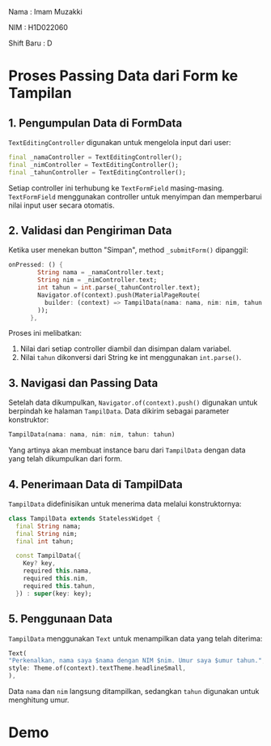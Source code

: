Nama       : Imam Muzakki

NIM        : H1D022060

Shift Baru : D


# Proses Passing Data dari Form ke Tampilan

## 1. Pengumpulan Data di FormData

`TextEditingController` digunakan untuk mengelola input dari user:

```dart
final _namaController = TextEditingController();
final _nimController = TextEditingController();
final _tahunController = TextEditingController();
```

Setiap controller ini terhubung ke `TextFormField` masing-masing. `TextFormField` menggunakan controller untuk menyimpan dan memperbarui nilai input user secara otomatis.

## 2. Validasi dan Pengiriman Data

Ketika user menekan button "Simpan", method `_submitForm()` dipanggil:

```dart
onPressed: () {
        String nama = _namaController.text;
        String nim = _nimController.text;
        int tahun = int.parse(_tahunController.text);
        Navigator.of(context).push(MaterialPageRoute(
          builder: (context) => TampilData(nama: nama, nim: nim, tahun: tahun),
        ));
      },
```

Proses ini melibatkan:
1. Nilai dari setiap controller diambil dan disimpan dalam variabel.
2. Nilai `tahun` dikonversi dari String ke int menggunakan `int.parse()`.

## 3. Navigasi dan Passing Data

Setelah data dikumpulkan, `Navigator.of(context).push()` digunakan untuk berpindah ke halaman `TampilData`. Data dikirim sebagai parameter konstruktor:

```dart
TampilData(nama: nama, nim: nim, tahun: tahun)
```

Yang artinya akan membuat instance baru dari `TampilData` dengan data yang telah dikumpulkan dari form.

## 4. Penerimaan Data di TampilData

`TampilData` didefinisikan untuk menerima data melalui konstruktornya:

```dart
class TampilData extends StatelessWidget {
  final String nama;
  final String nim;
  final int tahun;

  const TampilData({
    Key? key,
    required this.nama,
    required this.nim,
    required this.tahun,
  }) : super(key: key);
```

## 5. Penggunaan Data

`TampilData` menggunakan `Text` untuk menampilkan data yang telah diterima:

```dart
Text(
"Perkenalkan, nama saya $nama dengan NIM $nim. Umur saya $umur tahun.",
style: Theme.of(context).textTheme.headlineSmall,
),
```

Data `nama` dan `nim` langsung ditampilkan, sedangkan `tahun` digunakan untuk menghitung umur.

# Demo
![]()